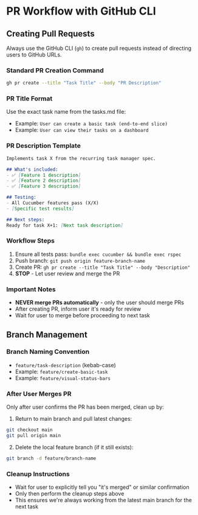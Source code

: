 # PR Workflow with GitHub CLI

## Creating Pull Requests

Always use the GitHub CLI (`gh`) to create pull requests instead of directing users to GitHub URLs.

### Standard PR Creation Command
```bash
gh pr create --title "Task Title" --body "PR Description"
```

### PR Title Format
Use the exact task name from the tasks.md file:
- Example: `User can create a basic task (end-to-end slice)`
- Example: `User can view their tasks on a dashboard`

### PR Description Template
```markdown
Implements task X from the recurring task manager spec.

## What's included:
- ✅ [Feature 1 description]
- ✅ [Feature 2 description]
- ✅ [Feature 3 description]

## Testing:
- All Cucumber features pass (X/X)
- [Specific test results]

## Next steps:
Ready for task X+1: [Next task description]
```

### Workflow Steps
1. Ensure all tests pass: `bundle exec cucumber && bundle exec rspec`
2. Push branch: `git push origin feature-branch-name`
3. Create PR: `gh pr create --title "Task Title" --body "Description"`
4. **STOP** - Let user review and merge the PR

### Important Notes
- **NEVER merge PRs automatically** - only the user should merge PRs
- After creating PR, inform user it's ready for review
- Wait for user to merge before proceeding to next task

## Branch Management

### Branch Naming Convention
- `feature/task-description` (kebab-case)
- Example: `feature/create-basic-task`
- Example: `feature/visual-status-bars`

### After User Merges PR
Only after user confirms the PR has been merged, clean up by:
1. Return to main branch and pull latest changes:
```bash
git checkout main
git pull origin main
```
2. Delete the local feature branch (if it still exists):
```bash
git branch -d feature/branch-name
```

### Cleanup Instructions
- Wait for user to explicitly tell you "it's merged" or similar confirmation
- Only then perform the cleanup steps above
- This ensures we're always working from the latest main branch for the next task
